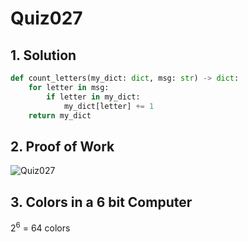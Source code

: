 # Quiz027

## 1. Solution
```.py
def count_letters(my_dict: dict, msg: str) -> dict:
    for letter in msg:
        if letter in my_dict:
            my_dict[letter] += 1
    return my_dict
```
## 2. Proof of Work
![Quiz027](https://github.com/AntGra25/unit2-CS24/assets/142757981/16e30754-57a7-41f0-81d0-b4b503daef3a)

## 3. Colors in a 6 bit Computer

2<sup>6</sup> = 64 colors
